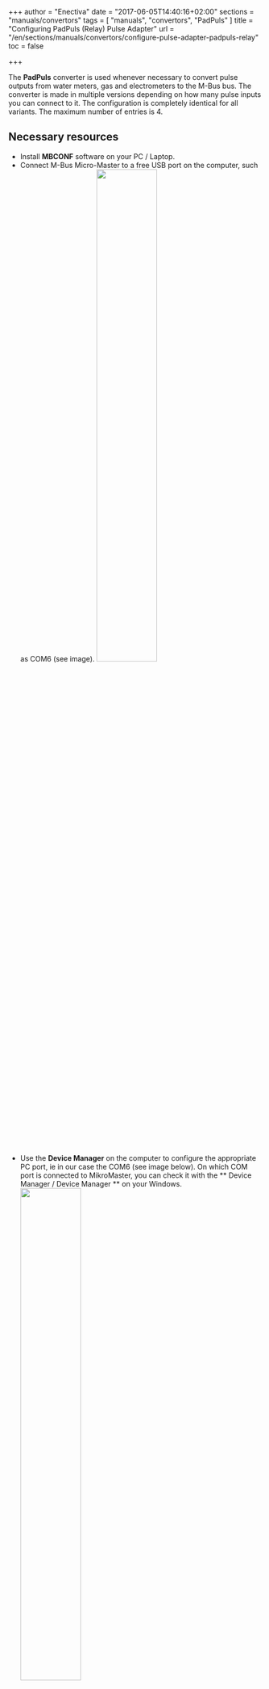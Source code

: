 +++
author = "Enectiva"
date = "2017-06-05T14:40:16+02:00"
sections = "manuals/convertors"
tags = [
    "manuals",
    "convertors",
    "PadPuls"
]
title = "Configuring PadPuls (Relay) Pulse Adapter"
url = "/en/sections/manuals/convertors/configure-pulse-adapter-padpuls-relay"
toc = false

+++

The **PadPuls** converter is used whenever necessary to convert pulse outputs from water meters, gas and electrometers to the M-Bus bus. The converter is made in multiple versions depending on how many pulse inputs you can connect to it. The configuration is completely identical for all variants. The maximum number of entries is 4.

## Necessary resources

- Install **MBCONF** software on your PC / Laptop.
- Connect M-Bus Micro-Master to a free USB port on the computer, such as COM6 (see image).
<img class="center" src="/images/padpuls-connection-to-pc.jpg" style="width:50%"></img>
- Use the **Device Manager** on the computer to configure the appropriate PC port, ie in our case the COM6 (see image below). On which COM port is connected to MikroMaster, you can check it with the ** Device Manager / Device Manager ** on your Windows.
<img class="center" src="/images/padpuls-connection-port-to-mikromaster.jpg" style="width:50%"></img>
- From the **Device Manager** we must open the previous port and in the tab **port configuration** have the following parameters:

<img class="left" src="/images/padpuls-port-configuration.jpg"></img>

| Option | Field |
|--------|:-----:|
| `bit/sec` | 115200 |
| `datagram bit` | 8 |
| `parity` | none |
| `stop bit` | 1 |
| `flow managment` | none |

<div style="clear:both"></div>

- Connect the PadPuls Adapter (M-Bus Terminals) to the USB M-Bus Micro-Master terminal (see first image).
- Activate the PadPuls adapter. Remove the adapter top cover and the BAT tag jumper on both pins. (see picture below)
<img class="center" src="/images/padpuls-activate-bat.jpg" style="width:50%"></img>
- Open the program **MBCONF**. Which can be downloaded from the Internet or send technical assistance to the Energetic Team.
<img class="center" src="/images/interface-relay-mbconf.jpg"></img>
- Make basic settings:

   - Set port number the same as on PC **(5)**.
     - Set the communication speed to `2400 Bd` **(6)**
     - Setting the speed according to **(7)** is not necessary (it is automatically configured from the parent device).
     - Set M-Bus address to 254 **(8)**. **254** means multicast. This is the address by which all devices respond, it is used in cases where you do not know the address. You can not use it when there are more devices on the bus.
    - `Manufact` = **loaded** does not need to be changed. **(9)**
    - `Type` = **loaded** does not need to be changed **(10)**
    - `Generation` = **loaded** does not need to be changed **(11)**
    - `MBus state` = **loaded** does not need to be changed **(12)**
    - `Autom. Readout` = is an option, if the activation software always reads the data after writing (it is useful to check the accuracy of the programming - **13**).
    - `ZVEI Optical Mode` = If this mode is enabled, the device equipped with the optical interface and the M-Bus protocol in accordance with EN 1434-3 can be scanned and programmed using an optical read head. We do not use it in Enectiva projects. **(14)**
     - `MDK (Sensus)` = this is used for readings with Sensus MDK **(15)**.
     - `Connect to meter` = this is used for data requests from the connected device (in our case PadPuls - **16**).
     - `Erase log.` = Delete the contents of the log. **(17)**
     - `Exit` = exit the program and save the current settings. ** (18)**

**After connecting and setting parameters, press `connect to meter`.**

<img class="center" src="/images/parameters-mbconf.jpg" style="width:50%"></img>

Depending on the variant of the **PadPuls** converter, the interface with one or four ports at the top appears. To set this look at the image of the settings **Port 1**.

1. Fill in the primary address. Each device connected to the M-Bus bus must have a single address and a single primary address in the range of 0-254 (number 1 in the previous image).
2. Fill in the secondary address, usually the serial number of the counter, and this is the number by which the counter is read in Enectiva. (No. 2). Even the secondary address must be unique next to the bus.
3. Select the type of power measured in **Port 1**. In our case **water**.
4. The numbers **4**, **5** and **6** are the most important of all converter settings. Here we adjust the size of the pulses individually using the **Multiplicator**, then the current status of the meter (counter) and the unit in which we are reading it. Example, regarding the image, we say that a pulse is equal to a liter and the meter is currently at 1302L.

## Examples of multiplier settings
### Example 1
The water meter has 45,120 liters and a pulse = 10 liters. You have 2 options to configure the converter:

1. Unit = 10L, Multiplicator = 1/1, Counter = 4512 (the last zero we did not mention because you have set it to jump after 10 liters).
2. Unit = 1L, Multiplicator = 10/1, Counter = 45120 (x 1L)

### Example 2
The electrometer has 78346 kWh and 64 pulses = 1kWh

1. **Setting:** Unit = 1kWh, Multiplicator = 1/1, Counter = 78346 (x 1kWh)

### Example 3
The electrometer has 112,345kWh and 1,000 pulses = 1kWh

1. **Setting:** Unit = 1Wh, Multiplicator = 1/1, Counter = 1123454 (x 0.001Wh)

### Examples of how to set up indirect measurements of meters carrying a metering device

1. You need to synchronize the time and therefore press the button labeled with a 7.
2. Once you have all pressed, press `Write` and all the configured values are written to the transmitter.
3. It is always important to verify that it is written, so press `Read` to verify it. You will also see the status of the counter, so you can verify that you have configured the transmitter correctly.
